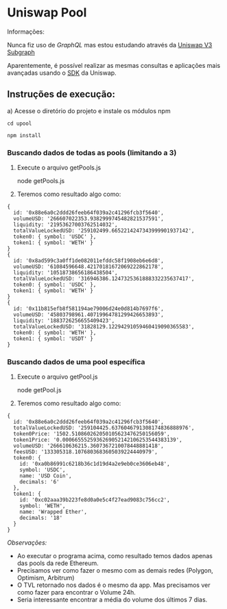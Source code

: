 # Uniswap Pool

Informações:

Nunca fiz uso de *GraphQL* mas estou estudando
através da [Uniswap V3 Subgraph](https://thegraph.com/hosted-service/subgraph/uniswap/uniswap-v3)

Aparentemente, é possível realizar as mesmas
consultas e aplicações mais avançadas usando o
[SDK](https://docs.uniswap.org/sdk/introduction) da Uniswap.

## Instruções de execução:

a) Acesse o diretório do projeto e instale os módulos npm

    cd upool

    npm install

### Buscando dados de todas as pools (limitando a 3)
1) Execute o arquivo getPools.js

    node getPools.js

2) Teremos como resultado algo como:

```
{
  id: '0x88e6a0c2ddd26feeb64f039a2c41296fcb3f5640',
  volumeUSD: '266607022353.9382999745482821537591',
  liquidity: '21953627003762514032',
  totalValueLockedUSD: '259102499.6652214247343999901937142',
  token0: { symbol: 'USDC' },
  token1: { symbol: 'WETH' }
}
{
  id: '0x8ad599c3a0ff1de082011efddc58f1908eb6e6d8',
  volumeUSD: '61084596648.42170181672069222862178',
  liquidity: '10518738656186438504',
  totalValueLockedUSD: '316946386.1247325361888332235637417',
  token0: { symbol: 'USDC' },
  token1: { symbol: 'WETH' }
}
{
  id: '0x11b815efb8f581194ae79006d24e0d814b7697f6',
  volumeUSD: '45803798961.40719964781299426653893',
  liquidity: '1883726256655409423',
  totalValueLockedUSD: '31828129.12294291059460419090365583',
  token0: { symbol: 'WETH' },
  token1: { symbol: 'USDT' }
}
```


### Buscando dados de uma pool específica
1) Execute o arquivo getPool.js

    node getPool.js

2) Teremos como resultado algo como:

```
{
  id: '0x88e6a0c2ddd26feeb64f039a2c41296fcb3f5640',
  totalValueLockedUSD: '259104425.6376046791308174836888976',
  token0Price: '1502.510860262050105623476250156059',
  token1Price: '0.0006655525936269052142106253544383139',
  volumeUSD: '266610636215.3607367210078448881418',
  feesUSD: '133305318.1076803683605039224440979',
  token0: {
    id: '0xa0b86991c6218b36c1d19d4a2e9eb0ce3606eb48',
    symbol: 'USDC',
    name: 'USD Coin',
    decimals: '6'
  },
  token1: {
    id: '0xc02aaa39b223fe8d0a0e5c4f27ead9083c756cc2',
    symbol: 'WETH',
    name: 'Wrapped Ether',
    decimals: '18'
  }
}
```

*Observações:* 

- Ao executar o programa acima, como resultado temos dados apenas das pools da rede Ethereum. 
- Precisamos ver como fazer o mesmo com as demais redes (Polygon, Optimism, Arbitrum)
- O TVL retornado nos dados é o mesmo da app. Mas precisamos ver como fazer para encontrar o Volume 24h. 
- Seria interessante encontrar a média do volume dos últimos 7 dias.